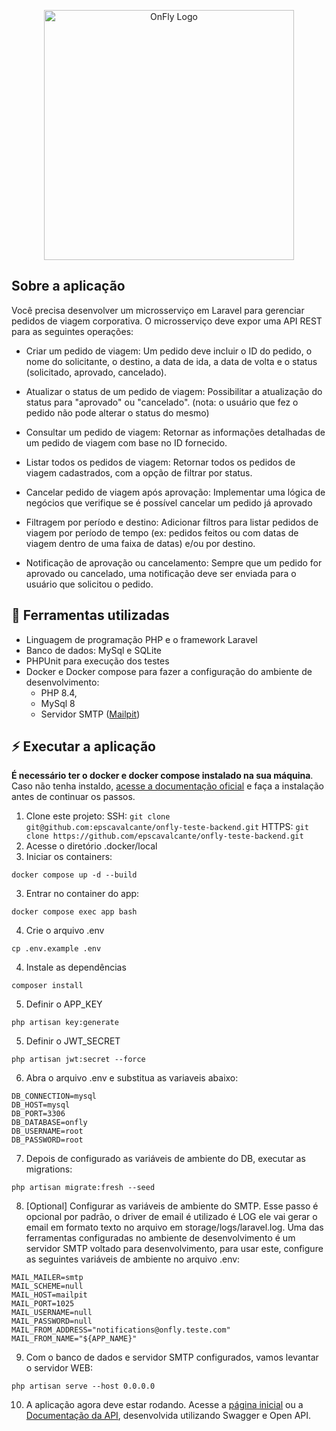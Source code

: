 <p align="center"><a href="https://onfly.com.br" target="_blank"><img src="https://imgur.com/uuNxqx8.png" width="400" alt="OnFly Logo"></a></p>

## Sobre a aplicação

Você precisa desenvolver um microsserviço em Laravel para gerenciar pedidos de viagem corporativa. O microsserviço deve expor uma API REST para as seguintes operações:

- Criar um pedido de viagem: Um pedido deve incluir o ID do pedido, o nome do solicitante, o destino, a data de ida, a data de volta e o status (solicitado, aprovado, cancelado).

- Atualizar o status de um pedido de viagem: Possibilitar a atualização do status para "aprovado" ou "cancelado". (nota: o usuário que fez o pedido não pode alterar o status do mesmo)

- Consultar um pedido de viagem: Retornar as informações detalhadas de um pedido de viagem com base no ID fornecido.

- Listar todos os pedidos de viagem: Retornar todos os pedidos de viagem cadastrados, com a opção de filtrar por status.

- Cancelar pedido de viagem após aprovação: Implementar uma lógica de negócios que verifique se é possível cancelar um pedido já aprovado 

- Filtragem por período e destino: Adicionar filtros para listar pedidos de viagem por período de tempo (ex: pedidos feitos ou com datas de viagem dentro de uma faixa de datas) e/ou por destino.

- Notificação de aprovação ou cancelamento: Sempre que um pedido for aprovado ou cancelado, uma notificação deve ser enviada para o usuário que solicitou o pedido.

## 🔧 Ferramentas utilizadas

- Linguagem de programação PHP e o framework Laravel
- Banco de dados: MySql e SQLite
- PHPUnit para execução dos testes
- Docker e Docker compose para fazer a configuração do ambiente de desenvolvimento:
    - PHP 8.4, 
    - MySql 8
    - Servidor SMTP ([Mailpit](https://github.com/axllent/mailpit))

## ⚡️ Executar a aplicação

**É necessário ter o docker e docker compose instalado na sua máquina**. Caso não tenha instaldo, [acesse a documentação oficial](https://docs.docker.com/engine/install/) e faça a instalação antes de continuar os passos.

1. Clone este projeto:
SSH: ```git clone git@github.com:epscavalcante/onfly-teste-backend.git```
HTTPS: ```git clone https://github.com/epscavalcante/onfly-teste-backend.git```
2. Acesse o diretório .docker/local
3. Iniciar os containers:
```
docker compose up -d --build
```
3. Entrar no container do app:
```
docker compose exec app bash
```
4. Crie o arquivo .env
```
cp .env.example .env
```
4. Instale as dependências 
```
composer install
```
5. Definir o APP_KEY
```
php artisan key:generate
```
5. Definir o JWT_SECRET
```
php artisan jwt:secret --force
```
6. Abra o arquivo .env e substitua as variaveis abaixo:
```
DB_CONNECTION=mysql
DB_HOST=mysql
DB_PORT=3306
DB_DATABASE=onfly
DB_USERNAME=root
DB_PASSWORD=root
```
7. Depois de configurado as variáveis de ambiente do DB, executar as migrations:
```
php artisan migrate:fresh --seed
```
8. [Optional] Configurar as variáveis de ambiente do SMTP. Esse passo é opcional por padrão, o driver de email é utilizado é LOG ele vai gerar o email em formato texto no arquivo em storage/logs/laravel.log. Uma das ferramentas configuradas no ambiente de desenvolvimento é um servidor SMTP voltado para desenvolvimento, para usar este, configure as seguintes variáveis de ambiente no arquivo .env:
```
MAIL_MAILER=smtp
MAIL_SCHEME=null
MAIL_HOST=mailpit
MAIL_PORT=1025
MAIL_USERNAME=null
MAIL_PASSWORD=null
MAIL_FROM_ADDRESS="notifications@onfly.teste.com"
MAIL_FROM_NAME="${APP_NAME}"
```

9. Com o banco de dados e servidor SMTP configurados, vamos levantar o servidor WEB:
```
php artisan serve --host 0.0.0.0
```

10. A aplicação agora deve estar rodando. Acesse a [página inicial](http://localhost:8000) ou a [Documentação da API](http://localhost:8000/api/docs), desenvolvida utilizando Swagger e Open API.
